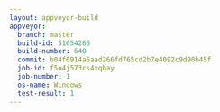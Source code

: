 ```yaml
---
layout: appveyor-build
appveyor:
  branch: master
  build-id: 51654266
  build-number: 640
  commit: b04f0914a6aad266fd765cd2b7e4092c9d90b45f
  job-id: f5o4j573cs4xqbay
  job-number: 1
  os-name: Windows
  test-result: 1
---
```

